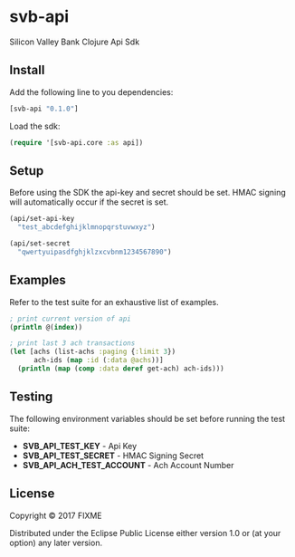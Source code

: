 # svb-api
Silicon Valley Bank Clojure Api Sdk

## Install

Add the following line to you dependencies:
```clj
[svb-api "0.1.0"]
```

Load the sdk:
```clj
(require '[svb-api.core :as api])
```

## Setup

Before using the SDK the api-key and secret should be set.  HMAC signing will automatically occur if the secret is set.

```clj
(api/set-api-key
  "test_abcdefghijklmnopqrstuvwxyz")

(api/set-secret
  "qwertyuipasdfghjklzxcvbnm1234567890")
```

## Examples
Refer to the test suite for an exhaustive list of examples.

```clj
; print current version of api
(println @(index))

; print last 3 ach transactions
(let [achs (list-achs :paging {:limit 3})
      ach-ids (map :id (:data @achs))]
  (println (map (comp :data deref get-ach) ach-ids)))
```

## Testing

The following environment variables should be set before running the test suite:

* **SVB_API_TEST_KEY** - Api Key
* **SVB_API_TEST_SECRET** - HMAC Signing Secret
* **SVB_API_ACH_TEST_ACCOUNT** - Ach Account Number

## License

Copyright © 2017 FIXME

Distributed under the Eclipse Public License either version 1.0 or (at
your option) any later version.
